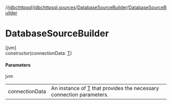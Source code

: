 //[jdbchttpsql](../../../index.md)/[jdbchttpsql.sources](../index.md)/[DatabaseSourceBuilder](index.md)/[DatabaseSourceBuilder](-database-source-builder.md)

# DatabaseSourceBuilder

[jvm]\
constructor(connectionData: [T](index.md))

#### Parameters

jvm

| | |
|---|---|
| connectionData | An instance of [T](index.md) that provides the necessary connection parameters. |
